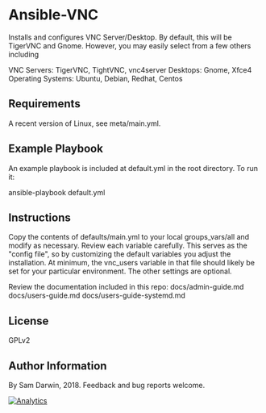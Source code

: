 # Ansible-VNC

Installs and configures VNC Server/Desktop. By default, this will be TigerVNC and Gnome. However, you may easily select from a few others including

VNC Servers: TigerVNC, TightVNC, vnc4server
Desktops: Gnome, Xfce4
Operating Systems: Ubuntu, Debian, Redhat, Centos

## Requirements

A recent version of Linux, see meta/main.yml.

## Example Playbook

An example playbook is included at default.yml in the root directory. To run it:

ansible-playbook default.yml

## Instructions

Copy the contents of defaults/main.yml to your local groups_vars/all and modify as necessary. Review each variable carefully. This serves as the "config file", so by customizing the default variables you adjust the installation. At minimum, the vnc_users variable in that file should likely be set for your particular environment. The other settings are optional.

Review the documentation included in this repo:
docs/admin-guide.md
docs/users-guide.md
docs/users-guide-systemd.md

## License

GPLv2

## Author Information

By Sam Darwin, 2018. Feedback and bug reports welcome.

[![Analytics](https://ga-beacon.appspot.com/UA-112361697-1/Ansible-VNC)](https://github.com/igrigorik/ga-beacon)
